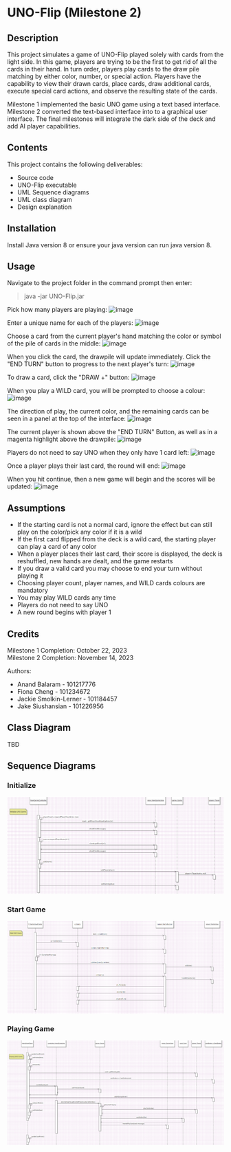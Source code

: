 # UNO-Flip (Milestone 2)

## Description
This project simulates a game of UNO-Flip played solely with cards from the light side. In this game, players are trying to be the first to get rid of all the cards in their hand. In turn order, players play cards to the draw pile matching by either color, number, or special action. Players have the capability to view their drawn cards, place cards, draw additional cards, execute special card actions, and observe the resulting state of the cards. 

Milestone 1 implemented the basic UNO game using a text based interface. Milestone 2 converted the text-based interface into to a graphical user interface. The final milestones will integrate the dark side of the deck and add AI player capabilities.

## Contents
This project contains the following deliverables:
* Source code
* UNO-Flip executable
* UML Sequence diagrams
* UML class diagram
* Design explanation

## Installation
Install Java version 8 or ensure your java version can run java version 8.

## Usage
Navigate to the project folder in the command prompt then enter:
> java -jar UNO-Flip.jar

Pick how many players are playing:
![image](https://github.com/Indecisive613/UNO-Flip/assets/83597131/3282a4cc-d917-41db-884c-f399c9d23ee3)

Enter a unique name for each of the players: 
![image](https://github.com/Indecisive613/UNO-Flip/assets/83597131/0379b218-3e32-485b-a3bf-169f106078b6)

Choose a card from the current player's hand matching the color or symbol of the pile of cards in the middle:
![image](https://github.com/Indecisive613/UNO-Flip/assets/83597131/3afeec97-9364-4597-9596-2d6911e5fc2f)

When you click the card, the drawpile will update immediately. Click the "END TURN" button to progress to the next player's turn:
![image](https://github.com/Indecisive613/UNO-Flip/assets/83597131/371bd822-421d-48b9-9d7d-f5442c3c6e2d)

To draw a card, click the "DRAW +" button:
![image](https://github.com/Indecisive613/UNO-Flip/assets/83597131/5960e5b2-200c-477d-82b5-051fdca41d0f)

When you play a WILD card, you will be prompted to choose a colour:
![image](https://github.com/Indecisive613/UNO-Flip/assets/83597131/9fa43350-d413-4027-9637-984b23781dce)

The direction of play, the current color, and the remaining cards can be seen in a panel at the top of the interface:
![image](https://github.com/Indecisive613/UNO-Flip/assets/83597131/8fab1561-8467-4c1c-aa41-fa16d5c8b8f3)

The current player is shown above the "END TURN" Button, as well as in a magenta highlight above the drawpile:
![image](https://github.com/Indecisive613/UNO-Flip/assets/83597131/c5668ea1-f4b1-4ec4-a9a5-5d29a3219531)

Players do not need to say UNO when they only have 1 card left:
![image](https://github.com/Indecisive613/UNO-Flip/assets/83597131/1191297f-6adb-49aa-bdc4-b06ab9d1421d)

Once a player plays their last card, the round will end:
![image](https://github.com/Indecisive613/UNO-Flip/assets/83597131/d98fa83e-941e-4741-8ef6-a782e35f1f55)

When you hit continue, then a new game will begin and the scores will be updated:
![image](https://github.com/Indecisive613/UNO-Flip/assets/83597131/d349868c-3765-4c64-aa63-e21c8c30ecb7)

## Assumptions
* If the starting card is not a normal card, ignore the effect but can still play on the color/pick any color if it is a wild
* If the first card flipped from the deck is a wild card, the starting player can play a card of any color
* When a player places their last card, their score is displayed, the deck is reshuffled, new hands are dealt, and the game restarts
* If you draw a valid card you may choose to end your turn without playing it
* Choosing player count, player names, and WILD cards colours are mandatory
* You may play WILD cards any time
* Players do not need to say UNO
* A new round begins with player 1

## Credits
Milestone 1 Completion: October 22, 2023  
Milestone 2 Completion: November 14, 2023  

Authors: 
* Anand Balaram - 101217776
* Fiona Cheng - 101234672
* Jackie Smolkin-Lerner - 101184457
* Jake Siushansian - 101226956

## Class Diagram
TBD

## Sequence Diagrams
### Initialize
![Milestone 2 Sequence Diagram Initialize Game.png](Milestone%202%20Sequence%20Diagram%20Initialize%20Game.png)

### Start Game
![Milestone 2 Sequence Diagram Starting Game.png](Milestone%202%20Sequence%20Diagram%20Starting%20Game.png)

### Playing Game
![Milestone 2 Sequence Diagram Playing Game.png](Milestone%202%20Sequence%20Diagram%20Playing%20Game.png)

